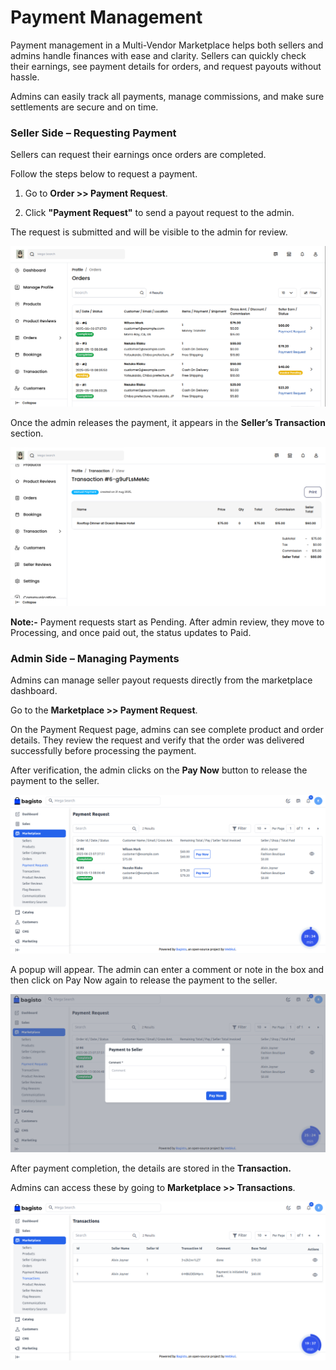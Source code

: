 # Payment Management 

Payment management in a Multi-Vendor Marketplace helps both sellers and admins handle finances with ease and clarity. Sellers can quickly check their earnings, see payment details for orders, and request payouts without hassle. 

Admins can easily track all payments, manage commissions, and make sure settlements are secure and on time.

### Seller Side – Requesting Payment

Sellers can request their earnings once orders are completed. 

Follow the steps below to request a payment.

1) Go to **Order >> Payment Request**.

2) Click **"Payment Request"** to send a payout request to the admin.

The request is submitted and will be visible to the admin for review.

![Template](../../assets/2.1.0/images/multi-vendor-marketplace/1-seller-payment-request-to-admin.png)

Once the admin releases the payment, it appears in the **Seller’s Transaction** section.

![Template](../../assets/2.1.0/images/multi-vendor-marketplace/2-seller-transtion.png)

**Note:-** Payment requests start as Pending. After admin review, they move to Processing, and once paid out, the status updates to Paid.

### Admin Side – Managing Payments

Admins can manage seller payout requests directly from the marketplace dashboard. 

Go to the **Marketplace >> Payment Request**.

On the Payment Request page, admins can see complete product and order details. They review the request and verify that the order was delivered successfully before processing the payment.

After verification, the admin clicks on the **Pay Now** button to release the payment to the seller.

![Template](../../assets/2.1.0/images/multi-vendor-marketplace/3-admin-payment-request-byseller.png)

A popup will appear. The admin can enter a comment or note in the box and then click on Pay Now again to release the payment to the seller.

![Template](../../assets/2.1.0/images/multi-vendor-marketplace/4-popup.png)

After payment completion, the details are stored in the **Transaction.** 

Admins can access these by going to **Marketplace >> Transactions**.

![Template](../../assets/2.1.0/images/multi-vendor-marketplace/5-admin-transaction.png)
